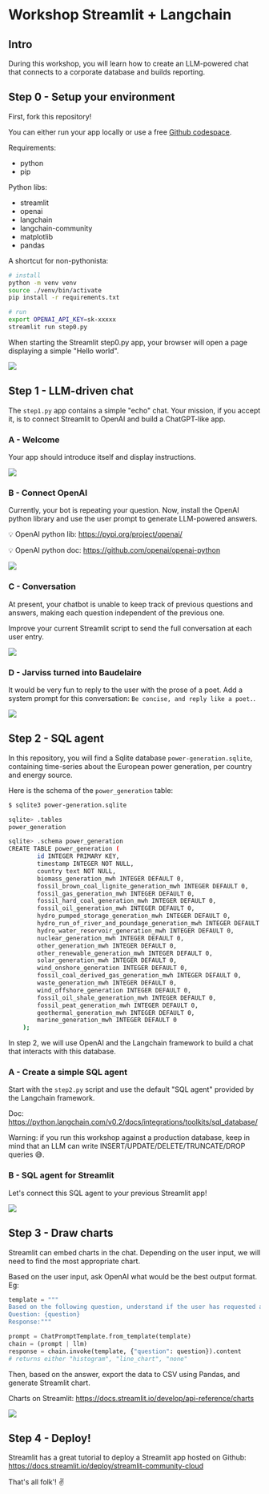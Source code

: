 
# Workshop Streamlit + Langchain

## Intro

During this workshop, you will learn how to create an LLM-powered chat that connects to a corporate database and builds reporting.

## Step 0 - Setup your environment

First, fork this repository!

You can either run your app locally or use a free [Github codespace](https://github.com/features/codespaces).

Requirements:
- python
- pip

Python libs:
- streamlit
- openai
- langchain
- langchain-community
- matplotlib
- pandas

A shortcut for non-pythonista:

```bash
# install
python -m venv venv 
source ./venv/bin/activate
pip install -r requirements.txt
```

```bash
# run
export OPENAI_API_KEY=sk-xxxxx
streamlit run step0.py
```

When starting the Streamlit step0.py app, your browser will open a page displaying a simple "Hello world".

![](./assets/step0.png)

## Step 1 - LLM-driven chat

The `step1.py` app contains a simple "echo" chat. Your mission, if you accept it, is to connect Streamlit to OpenAI and build a ChatGPT-like app.

### A - Welcome

Your app should introduce itself and display instructions.

![](./assets/step1a.png)

### B - Connect OpenAI

Currently, your bot is repeating your question. Now, install the OpenAI python library and use the user prompt to generate LLM-powered answers.

💡 OpenAI python lib: https://pypi.org/project/openai/

💡 OpenAI python doc: https://github.com/openai/openai-python

![](./assets/step1b.png)

### C - Conversation

At present, your chatbot is unable to keep track of previous questions and answers, making each question independent of the previous one.

Improve your current Streamlit script to send the full conversation at each user entry.

![](./assets/step1c.png)

### D - Jarviss turned into Baudelaire

It would be very fun to reply to the user with the prose of a poet. Add a system prompt for this conversation: `Be concise, and reply like a poet.`.

![](./assets/step1d.png)

## Step 2 - SQL agent

In this repository, you will find a Sqlite database `power-generation.sqlite`, containing time-series about the European power generation, per country and energy source.

Here is the schema of the `power_generation` table:

```bash
$ sqlite3 power-generation.sqlite 

sqlite> .tables
power_generation

sqlite> .schema power_generation 
CREATE TABLE power_generation (
        id INTEGER PRIMARY KEY,
        timestamp INTEGER NOT NULL, 
        country text NOT NULL, 
        biomass_generation_mwh INTEGER DEFAULT 0,
        fossil_brown_coal_lignite_generation_mwh INTEGER DEFAULT 0,
        fossil_gas_generation_mwh INTEGER DEFAULT 0,
        fossil_hard_coal_generation_mwh INTEGER DEFAULT 0,
        fossil_oil_generation_mwh INTEGER DEFAULT 0,
        hydro_pumped_storage_generation_mwh INTEGER DEFAULT 0,
        hydro_run_of_river_and_poundage_generation_mwh INTEGER DEFAULT 0,
        hydro_water_reservoir_generation_mwh INTEGER DEFAULT 0,
        nuclear_generation_mwh INTEGER DEFAULT 0,
        other_generation_mwh INTEGER DEFAULT 0,
        other_renewable_generation_mwh INTEGER DEFAULT 0,
        solar_generation_mwh INTEGER DEFAULT 0,
        wind_onshore_generation INTEGER DEFAULT 0,
        fossil_coal_derived_gas_generation_mwh INTEGER DEFAULT 0,
        waste_generation_mwh INTEGER DEFAULT 0,
        wind_offshore_generation INTEGER DEFAULT 0,
        fossil_oil_shale_generation_mwh INTEGER DEFAULT 0,
        fossil_peat_generation_mwh INTEGER DEFAULT 0,
        geothermal_generation_mwh INTEGER DEFAULT 0,
        marine_generation_mwh INTEGER DEFAULT 0
    );
```

In step 2, we will use OpenAI and the Langchain framework to build a chat that interacts with this database.

### A - Create a simple SQL agent

Start with the `step2.py` script and use the default "SQL agent" provided by the Langchain framework.

Doc: https://python.langchain.com/v0.2/docs/integrations/toolkits/sql_database/

Warning: if you run this workshop against a production database, keep in mind that an LLM can write INSERT/UPDATE/DELETE/TRUNCATE/DROP queries 😅.

### B - SQL agent for Streamlit

Let's connect this SQL agent to your previous Streamlit app!

![](./assets/step2b.png)

## Step 3 - Draw charts

Streamlit can embed charts in the chat. Depending on the user input, we will need to find the most appropriate chart.

Based on the user input, ask OpenAI what would be the best output format. Eg:

```python
template = """
Based on the following question, understand if the user has requested a line chart, a histogram, or none. Respond with only one of these options: histogram, line_chart, none.
Question: {question}
Response:"""

prompt = ChatPromptTemplate.from_template(template)
chain = (prompt | llm)
response = chain.invoke(template, {"question": question}).content
# returns either "histogram", "line_chart", "none"
```

Then, based on the answer, export the data to CSV using Pandas, and generate Streamlit chart.

Charts on Streamlit: https://docs.streamlit.io/develop/api-reference/charts

![](./assets/step3.png)

## Step 4 - Deploy!

Streamlit has a great tutorial to deploy a Streamlit app hosted on Github: https://docs.streamlit.io/deploy/streamlit-community-cloud

That's all folk'! ✌️
